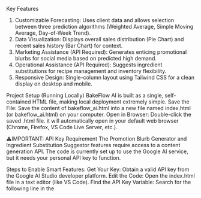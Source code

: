 Key Features
1. Customizable Forecasting: Uses client data and allows selection between three prediction algorithms (Weighted Average, Simple Moving Average, Day-of-Week Trend).
2. Data Visualization: Displays overall sales distribution (Pie Chart) and recent sales history (Bar Chart) for context.
3. Marketing Assistance (API Required): Generates enticing promotional blurbs for social media based on predicted high demand.
4. Operational Assistance (API Required): Suggests ingredient substitutions for recipe management and inventory flexibility.
5. Responsive Design: Single-column layout using Tailwind CSS for a clean display on desktop and mobile.


Project Setup (Running Locally)
BakeFlow AI is built as a single, self-contained HTML file, making local deployment extremely simple.
Save the File: Save the content of bakeflow_ai.html into a new file named index.html (or bakeflow_ai.html) on your computer.
Open in Browser: Double-click the saved .html file. it will automatically open in your default web browser (Chrome, Firefox, VS Code Live Server, etc.).


⚠️IMPORTANT: API Key Requirement
The Promotion Blurb Generator and Ingredient Substitution Suggestor features require access to a content generation API. The code is currently set up to use the Google AI service, but it needs your personal API key to function.

Steps to Enable Smart Features:
Get Your Key: Obtain a valid API key from the Google AI Studio developer platform.
Edit the Code: Open the index.html file in a text editor (like VS Code).
Find the API Key Variable: Search for the following line in the <script> tag:

const apiKey = ""; // IMPORTANT: Insert your Google AI API key here to run this feature locally.
Insert Your Key: Replace the empty quotes ("") with your actual key.
const apiKey = "YOUR_PASTED_API_KEY_HERE"; 

(Note: This modification must be done twice within the JavaScript code—once in generatePromotionBlurb() and once in getSubstitutionSuggestion(). The code includes comments directing you to the correct place.)

How to Test
Upload Data: Click the "Download Sample CSV" link and save the file.
Input: Use the "Choose File" button to upload the sample CSV you just downloaded.
Customize: Select a different Item for Prediction and try changing the Prediction Algorithm (e.g., from Weighted Average to Day-of-Week Trend).
Predict: Click "Get My BakeFlow Prediction". The page will scroll to the result.
Generate Content: Check the "Expect a Promotion/Special Event?" box and click "Generate Promotion Blurb" to see the smart features in action (requires API key).
